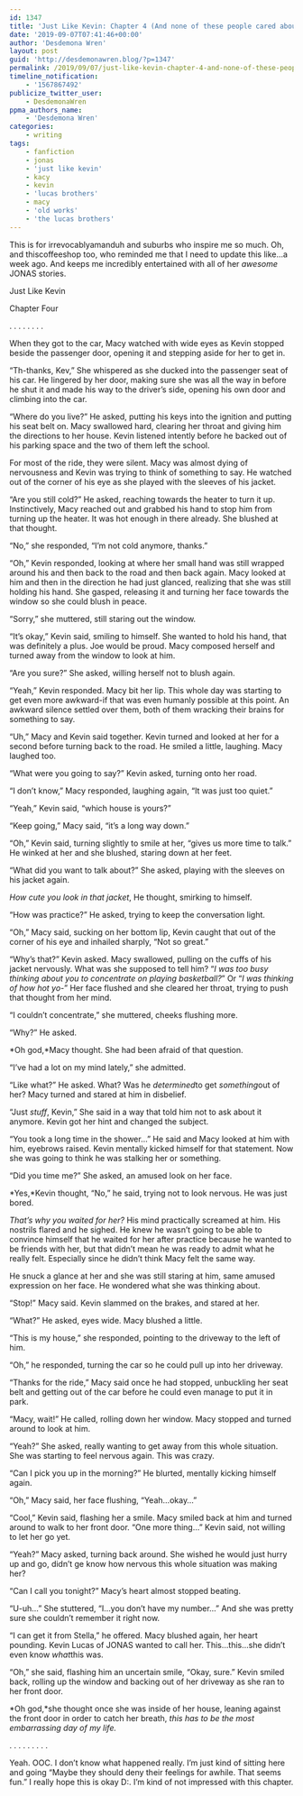 ```yaml
---
id: 1347
title: 'Just Like Kevin: Chapter 4 (And none of these people cared about me, so)'
date: '2019-09-07T07:41:46+00:00'
author: 'Desdemona Wren'
layout: post
guid: 'http://desdemonawren.blog/?p=1347'
permalink: /2019/09/07/just-like-kevin-chapter-4-and-none-of-these-people-cared-about-me-so/
timeline_notification:
    - '1567867492'
publicize_twitter_user:
    - DesdemonaWren
ppma_authors_name:
    - 'Desdemona Wren'
categories:
    - writing
tags:
    - fanfiction
    - jonas
    - 'just like kevin'
    - kacy
    - kevin
    - 'lucas brothers'
    - macy
    - 'old works'
    - 'the lucas brothers'
---
```


This is for irrevocablyamanduh and suburbs who inspire me so much. Oh, and thiscoffeeshop too, who reminded me that I need to update this like…a week ago. And keeps me incredibly entertained with all of her *awesome* JONAS stories.

Just Like Kevin

Chapter Four

. . . . . . . .

When they got to the car, Macy watched with wide eyes as Kevin stopped beside the passenger door, opening it and stepping aside for her to get in.

“Th-thanks, Kev,” She whispered as she ducked into the passenger seat of his car. He lingered by her door, making sure she was all the way in before he shut it and made his way to the driver’s side, opening his own door and climbing into the car.

“Where do you live?” He asked, putting his keys into the ignition and putting his seat belt on. Macy swallowed hard, clearing her throat and giving him the directions to her house. Kevin listened intently before he backed out of his parking space and the two of them left the school.

For most of the ride, they were silent. Macy was almost dying of nervousness and Kevin was trying to think of something to say. He watched out of the corner of his eye as she played with the sleeves of his jacket.

“Are you still cold?” He asked, reaching towards the heater to turn it up. Instinctively, Macy reached out and grabbed his hand to stop him from turning up the heater. It was hot enough in there already. She blushed at that thought.

“No,” she responded, “I’m not cold anymore, thanks.”

“Oh,” Kevin responded, looking at where her small hand was still wrapped around his and then back to the road and then back again. Macy looked at him and then in the direction he had just glanced, realizing that she was still holding his hand. She gasped, releasing it and turning her face towards the window so she could blush in peace.

“Sorry,” she muttered, still staring out the window.

“It’s okay,” Kevin said, smiling to himself. She wanted to hold his hand, that was definitely a plus. Joe would be proud. Macy composed herself and turned away from the window to look at him.

“Are you sure?” She asked, willing herself not to blush again.

“Yeah,” Kevin responded. Macy bit her lip. This whole day was starting to get even more awkward-if that was even humanly possible at this point. An awkward silence settled over them, both of them wracking their brains for something to say.

“Uh,” Macy and Kevin said together. Kevin turned and looked at her for a second before turning back to the road. He smiled a little, laughing. Macy laughed too.

“What were you going to say?” Kevin asked, turning onto her road.

“I don’t know,” Macy responded, laughing again, “It was just too quiet.”

“Yeah,” Kevin said, “which house is yours?”

“Keep going,” Macy said, “it’s a long way down.”

“Oh,” Kevin said, turning slightly to smile at her, “gives us more time to talk.” He winked at her and she blushed, staring down at her feet.

“What did you want to talk about?” She asked, playing with the sleeves on his jacket again.

*How cute you look in that jacket*, He thought, smirking to himself.

“How was practice?” He asked, trying to keep the conversation light.

“Oh,” Macy said, sucking on her bottom lip, Kevin caught that out of the corner of his eye and inhailed sharply, “Not so great.”

“Why’s that?” Kevin asked. Macy swallowed, pulling on the cuffs of his jacket nervously. What was she supposed to tell him? “*I was too busy thinking about you to concentrate on playing basketball?*” Or “*I was thinking of how hot yo-*” Her face flushed and she cleared her throat, trying to push that thought from her mind.

“I couldn’t concentrate,” she muttered, cheeks flushing more.

“Why?” He asked.

*Oh god,*Macy thought. She had been afraid of that question.

“I’ve had a lot on my mind lately,” she admitted.

“Like what?” He asked. What? Was he *determined*to get *something*out of her? Macy turned and stared at him in disbelief.

“Just *stuff*, Kevin,” She said in a way that told him not to ask about it anymore. Kevin got her hint and changed the subject.

“You took a long time in the shower…” He said and Macy looked at him with him, eyebrows raised. Kevin mentally kicked himself for that statement. Now she was going to think he was stalking her or something.

“Did you time me?” She asked, an amused look on her face.

*Yes,*Kevin thought, “No,” he said, trying not to look nervous. He was just bored.

*That’s why you waited for her?* His mind practically screamed at him. His nostrils flared and he sighed. He knew he wasn’t going to be able to convince himself that he waited for her after practice because he wanted to be friends with her, but that didn’t mean he was ready to admit what he really felt. Especially since he didn’t think Macy felt the same way.

He snuck a glance at her and she was still staring at him, same amused expression on her face. He wondered what she was thinking about.

“Stop!” Macy said. Kevin slammed on the brakes, and stared at her.

“What?” He asked, eyes wide. Macy blushed a little.

“This is my house,” she responded, pointing to the driveway to the left of him.

“Oh,” he responded, turning the car so he could pull up into her driveway.

“Thanks for the ride,” Macy said once he had stopped, unbuckling her seat belt and getting out of the car before he could even manage to put it in park.

“Macy, wait!” He called, rolling down her window. Macy stopped and turned around to look at him.

“Yeah?” She asked, really wanting to get away from this whole situation. She was starting to feel nervous again. This was crazy.

“Can I pick you up in the morning?” He blurted, mentally kicking himself again.

“Oh,” Macy said, her face flushing, “Yeah…okay…”

“Cool,” Kevin said, flashing her a smile. Macy smiled back at him and turned around to walk to her front door. “One more thing…” Kevin said, not willing to let her go yet.

“Yeah?” Macy asked, turning back around. She wished he would just hurry up and go, didn’t ge know how nervous this whole situation was making her?

“Can I call you tonight?” Macy’s heart almost stopped beating.

“U-uh…” She stuttered, “I…you don’t have my number…” And she was pretty sure she couldn’t remember it right now.

“I can get it from Stella,” he offered. Macy blushed again, her heart pounding. Kevin Lucas of JONAS wanted to call her. This…this…she didn’t even know *what*this was.

“Oh,” she said, flashing him an uncertain smile, “Okay, sure.” Kevin smiled back, rolling up the window and backing out of her driveway as she ran to her front door.

*Oh god,*she thought once she was inside of her house, leaning against the front door in order to catch her breath, *this has to be the most embarrassing day of my life.*

. . . . . . . . .

Yeah. OOC. I don’t know what happened really. I’m just kind of sitting here and going “Maybe they should deny their feelings for awhile. That seems fun.” I really hope this is okay D:. I’m kind of not impressed with this chapter.